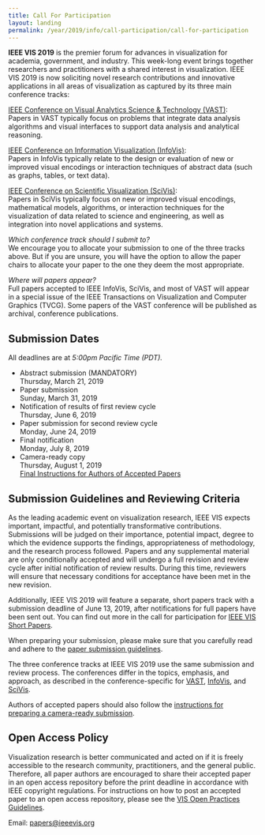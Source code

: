 ```yaml
---
title: Call For Participation
layout: landing
permalink: /year/2019/info/call-participation/call-for-participation
---
```

        
**IEEE VIS 2019** is the premier forum for advances in visualization for academia, government, and industry. 
This week-long event brings together researchers and practitioners with a shared interest in visualization. 
IEEE VIS 2019 is now soliciting novel research contributions and innovative applications in all areas of visualization 
as captured by its three main conference tracks:

[IEEE Conference on Visual Analytics Science & Technology (VAST)](vast-paper-types):<br />
Papers in VAST typically focus on problems that integrate data analysis algorithms and visual interfaces to support data analysis 
and analytical reasoning. 

[IEEE Conference on Information Visualization (InfoVis)](infovis-paper-types):<br />
Papers in InfoVis typically relate to the design or evaluation of new or improved visual encodings or interaction techniques 
of abstract data (such as graphs, tables, or text data).

[IEEE Conference on Scientific Visualization (SciVis)](scivis-paper-types):<br />
Papers in SciVis typically focus on new or improved visual encodings, mathematical models, algorithms, or interaction techniques for the visualization of data related to science and engineering, as well as integration into novel applications and systems. 

*Which conference track should I submit to?*<br />
We encourage you to allocate your submission to one of the three tracks above. But if you are unsure, you will have the option 
to allow the paper chairs to allocate your paper to the one they deem the most appropriate.

*Where will papers appear?*<br />
Full papers accepted to IEEE InfoVis, SciVis, and most of VAST will appear in a special issue of the IEEE Transactions on 
Visualization and Computer Graphics (TVCG). Some papers of the VAST conference will be published as archival, conference publications.

## Submission Dates
All deadlines are at *5:00pm Pacific Time (PDT).*

* Abstract submission (MANDATORY)<br />
  Thursday, March 21, 2019
* Paper submission<br />
  Sunday, March 31, 2019
* Notification of results of first review cycle<br />
  Thursday, June 6, 2019
* Paper submission for second review cycle<br />
  Monday, June 24, 2019
* Final notification<br />
  Monday, July 8, 2019
* Camera-ready copy<br />
  Thursday, August 1, 2019 <br />
  [Final Instructions for Authors of Accepted Papers](/year/2019/info/presenter-information/final-information-paper-authors)

## Submission Guidelines and Reviewing Criteria
As the leading academic event on visualization research, IEEE VIS expects important, impactful, and potentially transformative 
contributions. Submissions will be judged on their importance, potential impact, degree to which the evidence supports the findings, 
appropriateness of methodology, and the research process followed. Papers and any supplemental material are only conditionally accepted 
and will undergo a full revision and review cycle after initial notification of review results. 
During this time, reviewers will ensure that necessary conditions for acceptance have been met in the new revision.

Additionally, IEEE VIS 2019 will feature a separate, short papers track with a submission deadline of June 13, 2019, after 
notifications for full papers have been sent out. You can find out more in the call for participation for [IEEE VIS Short Papers](shortpapers). 

When preparing your submission, please make sure that you carefully read and adhere to the [paper submission guidelines](paper-submission-guidelines).

The three conference tracks at IEEE VIS 2019 use the same submission and review process. The conferences differ in the topics, 
emphasis, and approach, as described in the conference-specific for [VAST](vast-paper-types), [InfoVis](infovis-paper-types), and [SciVis](scivis-paper-types).

Authors of accepted papers should also follow the [instructions for preparing a camera-ready submission](/year/2019/info/presenter-information/final-information-paper-authors).

## Open Access Policy
Visualization research is better communicated and acted on if it is freely accessible to the research community, practitioners, and the general public. Therefore, all paper authors are encouraged to share their accepted paper in an open access repository before the print deadline in accordance with IEEE copyright regulations. For instructions on how to post an accepted paper to an open access repository, please see the [VIS Open Practices Guidelines](/year/2019/info/open-practices/open-practices).

Email: papers@ieeevis.org
